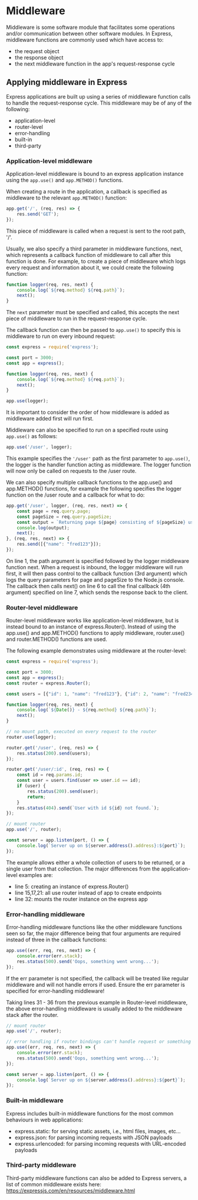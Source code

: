 # Middleware

Middleware is some software module that facilitates some operations and/or communication between other software modules. In Express, middleware functions are commonly used which have access to:

- the request object
- the response object
- the next middleware function in the app's request-response cycle

## Applying middleware in Express

Express applications are built up using a series of middleware function calls to handle the request-response cycle. This middleware may be of any of the following:

- application-level
- router-level
- error-handling
- built-in
- third-party

### Application-level middleware

Application-level middleware is bound to an express application instance using the `app.use()` and `app.METHOD()` functions.

When creating a route in the application, a callback is specified as middleware to the relevant `app.METHOD()` function:

```js
app.get('/', (req, res) => {
    res.send('GET');
});
```

This piece of middleware is called when a request is sent to the root path, '/'. 

Usually, we also specify a third parameter in middleware functions, next, which represents a callback function of middleware to call after this function is done. For example, to create a piece of middleware which logs every request and information about it, we could create the following function:

```js
function logger(req, res, next) {
    console.log(`${req.method} ${req.path}`);
    next();
}
```

The `next` parameter must be specified and called, this accepts the next piece of middleware to run in the request-response cycle.

The callback function can then be passed to `app.use()` to specify this is middleware to run on every inbound request:

```js
const express = require('express');

const port = 3000;
const app = express();

function logger(req, res, next) {
    console.log(`${req.method} ${req.path}`);
    next();
}

app.use(logger);
```

It is important to consider the order of how middleware is added as middleware added first will run first.

Middleware can also be specified to run on a specified route using `app.use()` as follows:

```js
app.use('/user', logger);
```

This example specifies the `'/user'` path as the first parameter to `app.use()`, the logger is the handler function acting as middleware. The logger function will now only be called on requests to the /user route.

We can also specify multiple callback functions to the app.use() and app.METHOD() functions, for example the following specifies the logger function on the /user route and a callback for what to do:

```js
app.get('/user', logger, (req, res, next) => {
    const page = req.query.page;
    const pageSize = req.query.pageSize;
    const output = `Returning page ${page} consisting of ${pageSize} users`;
    console.log(output);
    next();
}, (req, res, next) => {
    res.send([{"name": "fred123"}]);
});
```

On line 1, the path argument is specified followed by the logger middleware function next. When a request is inbound, the logger middleware will run first, it will then pass control to the callback function (3rd argument) which logs the query parameters for page and pageSize to the Node.js console. The callback then calls next() on line 6 to call the final callback (4th argument) specified on line 7, which sends the response back to the client.

### Router-level middleware

Router-level middleware works like application-level middleware, but is instead bound to an instance of express.Router(). Instead of using the app.use() and app.METHOD() functions to apply middleware, router.use() and router.METHOD() functions are used.

The following example demonstrates using middleware at the router-level:

```js
const express = require('express');

const port = 3000;
const app = express();
const router = express.Router();

const users = [{"id": 1, "name": "fred123"}, {"id": 2, "name": "fred234"}];

function logger(req, res, next) {
    console.log(`${Date()} - ${req.method} ${req.path}`);
    next();
}

// no mount path, executed on every request to the router
router.use(logger);

router.get('/user', (req, res) => {
    res.status(200).send(users);
});

router.get('/user/:id', (req, res) => {
    const id = req.params.id;
    const user = users.find(user => user.id == id);
    if (user) {
        res.status(200).send(user);
        return;
    }
    res.status(404).send(`User with id ${id} not found.`);
});

// mount router
app.use('/', router);

const server = app.listen(port, () => {
    console.log(`Server up on ${server.address().address}:${port}`);
});
```

The example allows either a whole collection of users to be returned, or a single user from that collection. The major differences from the application-level examples are:

- line 5: creating an instance of express.Router() 
- line 15,17,21: all use router instead of app to create endpoints
- line 32: mounts the router instance on the express app 

### Error-handling middleware

Error-handling middleware functions like the other middleware functions seen so far, the major difference being that four arguments are required instead of three in the callback functions:

```js
app.use((err, req, res, next) => {
    console.error(err.stack);
    res.status(500).send('Oops, something went wrong...');
});
```

If the err parameter is not specified, the callback will be treated like regular middleware and will not handle errors if used. Ensure the err parameter is specified for error-handling middleware!

Taking lines 31 - 36 from the previous example in Router-level middleware, the above error-handling middleware is usually added to the middleware stack after the router.

```js
// mount router
app.use('/', router);

// error handling if router bindings can't handle request or something else goes wrong
app.use((err, req, res, next) => {
    console.error(err.stack);
    res.status(500).send('Oops, something went wrong...');
});

const server = app.listen(port, () => {
    console.log(`Server up on ${server.address().address}:${port}`);
});
```

### Built-in middleware

Express includes built-in middleware functions for the most common behaviours in web applications:

- express.static: for serving static assets, i.e., html files, images, etc...
- express.json: for parsing incoming requests with JSON payloads
- express.urlencoded: for parsing incoming requests with URL-encoded payloads

### Third-party middleware

Third-party middleware functions can also be added to Express servers, a list of common middleware exists here: https://expressjs.com/en/resources/middleware.html